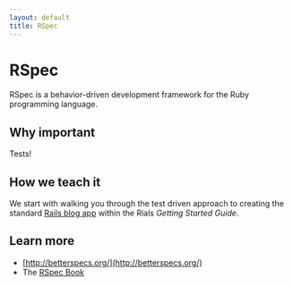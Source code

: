 ```yaml
---
layout: default
title: RSpec
---
```


RSpec
=====

RSpec is a behavior-driven development framework for the Ruby programming language.

Why important
---

Tests!

How we teach it
---

We start with walking you through the test driven approach to creating the standard [Rails blog app](http://guides.rubyonrails.org/getting_started.html) within the Rials *Getting Started Guide*.

Learn more
---

* [http://betterspecs.org/](http://betterspecs.org/)
* The [RSpec Book](http://www.amazon.com/The-RSpec-Book-Behaviour-Development/dp/1934356379)
